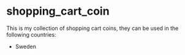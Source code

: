 shopping_cart_coin
==================

This is my collection of shopping cart coins, they can be used in the following countries:
- Sweden
